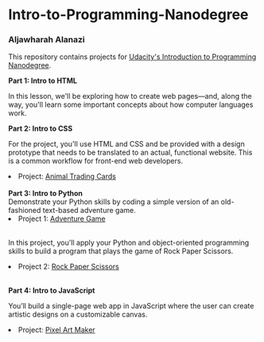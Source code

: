 # Intro-to-Programming-Nanodegree
<h3>Aljawharah Alanazi</h3>

This repository contains projects for <a href="https://www.udacity.com/course/intro-to-programming-nanodegree--nd000" target="_blank">Udacity's Introduction to Programming Nanodegree</a>.

<strong>Part 1: Intro to HTML</strong>

In this lesson, we'll be exploring how to create web pages—and, along the way, you'll learn some important concepts about how computer languages work.

<strong>Part 2: Intro to CSS</strong>

For the project, you'll use HTML and CSS and be provided with a design prototype that needs to be translated to an actual, functional website. This is a common workflow for front-end web developers.
<li>Project: <a href="https://github.com/aljawharahalan/Intro-to-Programming-Nanodegree/blob/main/Web-Based-Trading-Card/card.html">Animal Trading Cards</a></li>
<br>
<strong>Part 3: Intro to Python</strong>
<br>
Demonstrate your Python skills by coding a simple version of an old-fashioned text-based adventure game. 
<li>Project 1: <a href="https://github.com/aljawharahalan/Intro-to-Programming-Nanodegree/blob/main/Text-Based-Game/adventure_game.py" target="_blank">Adventure Game</a></li><br>

In this project, you'll apply your Python and object-oriented programming skills to build a program that plays the game of Rock Paper Scissors.
<li>Project 2: <a href="https://github.com/aljawharahalan/Intro-to-Programming-Nanodegree/blob/main/Rock-Paper-Scissors/Rock_Paper_Scissors.py" target="_blank">Rock Paper Scissors</a></li><br>

<strong>Part 4: Intro to JavaScript</strong>

You’ll build a single-page web app in JavaScript where the user can create artistic designs on a customizable canvas.
<li>Project: <a href="https://github.com/aljawharahalan/Intro-to-Programming-Nanodegree/blob/main/Pixel-Art-Maker/index.html" target="_blank">Pixel Art Maker</a></li>
